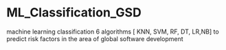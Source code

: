 # ML_Classification_GSD
machine learning classification 6 algorithms [ KNN, SVM, RF, DT, LR,NB] to predict risk factors in the area of global software development
